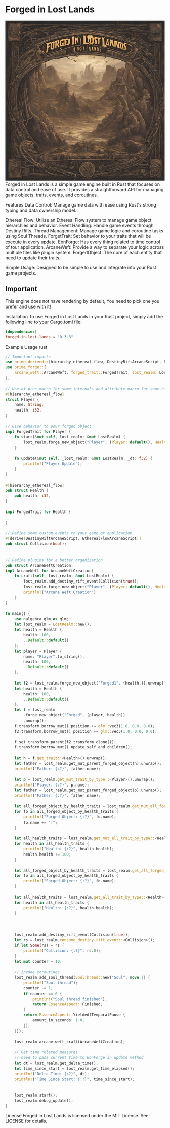 # Forged in Lost Lands
![alt text](https://raw.githubusercontent.com/GabrielBernardoDaSilva/ForgedInLostLands/master/logo/forged-in-lost-lands.png)
Forged in Lost Lands is a simple game engine built in Rust that focuses on data control and ease of use. It provides a straightforward API for managing game objects, traits, events, and coroutines.

Features
Data Control: Manage game data with ease using Rust's strong typing and data ownership model.

Ethereal Flow: Utilize an Ethereal Flow system to manage game object hierarchies and behavior.
Event Handling: Handle game events through Destiny Rifts.
Thread Management: Manage game logic and coroutine tasks using Soul Threads.
ForgetTrait: Set behavior to your traits that will be execute in every update.
EonForge: Has every thing related to time control of tour application.
ArcaneWeft: Provide a way to separate your logic across multiple files like plugin system.
ForgedObject: The core of each entity that need to update their traits.

Simple Usage: Designed to be simple to use and integrate into your Rust game projects.

## Important

This engine does not have rendering by default,
You need to pick one you prefer and use with it!

Installation
To use Forged in Lost Lands in your Rust project, simply add the following line to your Cargo.toml file:

```toml
[dependencies]
forged-in-lost-lands = "0.3.3"

```

Example Usage
rust

```rust
// Important imports
use prime_derived::{hierarchy_ethereal_flow, DestinyRiftArcaneScript, EtherealFlowArcaneScript};
use prime_forge::{
    arcane_weft::ArcaneWeft, forged_trait::ForgedTrait, lost_realm::LostRealm, soul_thread::{EssenceAspect, SoulThread, TemporalPause}
};

// Use of proc_macro for some internals and attribute macro for some hierarchical features. 
#[hierarchy_ethereal_flow]
struct Player {
    name: String,
    health: i32,
}

// Give behavior to your forged object
impl ForgedTrait for Player {
    fn start(&mut self, lost_realm: &mut LostRealm) {
        lost_realm.forge_new_object("Player", (Player::default(), Health::default())).unwrap();
    }

    fn update(&mut self, _lost_realm: &mut LostRealm, _dt: f32) {
        println!("Player Update");
    }
}

#[hierarchy_ethereal_flow]
pub struct Health {
    pub health: i32,
}

impl ForgedTrait for Health {
   
}

// Define some custom events to your game or application
#[derive(DestinyRiftArcaneScript, EtherealFlowArcaneScript)]
pub struct Collision(bool);


// Define plugins for a better organization
pub struct ArcaneWeftCreation;
impl ArcaneWeft for ArcaneWeftCreation{
    fn craft(self, lost_realm: &mut LostRealm) {
        lost_realm.add_destiny_rift_event(Collision(true));
        lost_realm.forge_new_object("Player", (Player::default(), Health::default())).unwrap();
        println!("Arcane Weft Creation")
    }
}

fn main() {
    use nalgebra_glm as glm;
    let lost_realm = LostRealm::new();
    let health = Health {
        health: 100,
        ..Default::default()
    };
    let player = Player {
        name: "Player".to_string(),
        health: 100,
        ..Default::default()
    };

    let f2 = lost_realm.forge_new_object("Forged1", (health,)).unwrap();
    let health = Health {
        health: 100,
        ..Default::default()
    };
    let f = lost_realm
        .forge_new_object("Forged", (player, health))
        .unwrap();
    f.transform.borrow_mut().position += glm::vec3(1.0, 0.0, 0.0);
    f2.transform.borrow_mut().position += glm::vec3(1.0, 0.0, 0.0);

    f.set_transform_parent(f2.transform.clone());
    f.transform.borrow_mut().update_self_and_children();

    let h = f.get_trait::<Health>().unwrap();
    let father = lost_realm.get_mut_parent_forged_object(h).unwrap();
    println!("Father: {:?}", father.name);

    let p = lost_realm.get_mut_trait_by_type::<Player>().unwrap();
    println!("Player: {:?}", p.name);
    let father = lost_realm.get_mut_parent_forged_object(p).unwrap();
    println!("Father: {:?}", father.name);

    let all_forged_object_by_health_traits = lost_realm.get_mut_all_forged_objects_by_trait::<Health>();
    for fo in all_forged_object_by_health_traits {
        println!("Forged Object: {:?}", fo.name);
        fo.name += "!";
    }

    let all_health_traits = lost_realm.get_mut_all_trait_by_type::<Health>();
    for health in all_health_traits {
        println!("Health: {:?}", health.health);
        health.health += 100;
    }

    let all_forged_object_by_health_traits = lost_realm.get_all_forged_objects_by_trait::<Health>();
    for fo in all_forged_object_by_health_traits {
        println!("Forged Object: {:?}", fo.name);
    }

    let all_health_traits = lost_realm.get_all_trait_by_type::<Health>();
    for health in all_health_traits {
        println!("Health: {:?}", health.health);
    }

    

    lost_realm.add_destiny_rift_event(Collision(true));
    let rs = lost_realm.consume_destiny_rift_event::<Collision>();
    if let Some(rs) = rs {
        println!("Collision: {:?}", rs.0);
    }
    let mut counter = 10;

    // Invoke coroutines
    lost_realm.add_soul_thread(SoulThread::new("Soul", move || {
        println!("Soul thread");
        counter -= 1;
        if counter == 0 {
            println!("Soul thread finished");
            return EssenceAspect::Finished;
        }
        return EssenceAspect::Yielded(TemporalPause {
            amount_in_seconds: 1.0,
        });
    }));

    lost_realm.arcane_weft_craft(ArcaneWeftCreation);

    // Get time related measures
    // need to pass current time to EonForge in update method
    let dt = lost_realm.get_delta_time();
    let time_since_start = lost_realm.get_time_elapsed();
    println!("Delta Time: {:?}", dt);
    println!("Time Since Start: {:?}", time_since_start);

    
    lost_realm.start();
    lost_realm.debug_update();
}
```

License
Forged in Lost Lands is licensed under the MIT License. See LICENSE for details.
